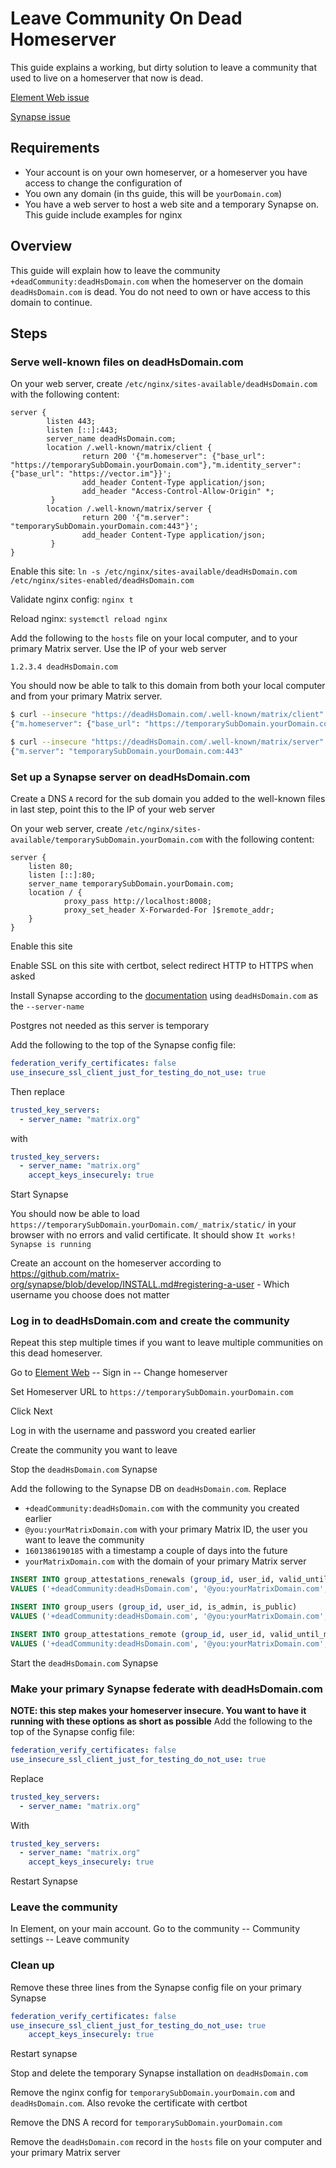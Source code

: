 # Leave Community On Dead Homeserver

This guide explains a working, but dirty solution to leave a community that used to live on a homeserver that now is dead.

[Element Web issue](https://github.com/vector-im/element-web/issues/10383)

[Synapse issue](https://github.com/matrix-org/synapse/issues/5254)

## Requirements

- Your account is on your own homeserver, or a homeserver you have access to change the configuration of
- You own any domain (in ths guide, this will be `yourDomain.com`)
- You have a web server to host a web site and a temporary Synapse on. This guide include examples for nginx

## Overview

This guide will explain how to leave the community `+deadCommunity:deadHsDomain.com` when the homeserver on the domain `deadHsDomain.com` is dead. You do not need to own or have access to this domain to continue.

## Steps

### Serve well-known files on deadHsDomain.com

On your web server, create `/etc/nginx/sites-available/deadHsDomain.com` with the following content:

```none
server {
        listen 443;
        listen [::]:443;
        server_name deadHsDomain.com;
        location /.well-known/matrix/client {
                return 200 '{"m.homeserver": {"base_url": "https://temporarySubDomain.yourDomain.com"},"m.identity_server": {"base_url": "https://vector.im"}}';
                add_header Content-Type application/json;
                add_header "Access-Control-Allow-Origin" *;
         }
        location /.well-known/matrix/server {
                return 200 '{"m.server": "temporarySubDomain.yourDomain.com:443"}';
                add_header Content-Type application/json;
         }
}
```

Enable this site: `ln -s /etc/nginx/sites-available/deadHsDomain.com /etc/nginx/sites-enabled/deadHsDomain.com`

Validate nginx config: `nginx t`

Reload nginx: `systemctl reload nginx`

Add the following to the `hosts` file on your local computer, and to your primary Matrix server. Use the IP of your web server

```none
1.2.3.4 deadHsDomain.com
```

You should now be able to talk to this domain from both your local computer and from your primary Matrix server.

```bash
$ curl --insecure "https://deadHsDomain.com/.well-known/matrix/client"
{"m.homeserver": {"base_url": "https://temporarySubDomain.yourDomain.com"},"m.identity_server": {"base_url": "https://vector.im"}}

$ curl --insecure "https://deadHsDomain.com/.well-known/matrix/server"
{"m.server": "temporarySubDomain.yourDomain.com:443"
```

### Set up a Synapse server on deadHsDomain.com

Create a DNS `A` record for the sub domain you added to the well-known files in last step, point this to the IP of your web server

On your web server, create `/etc/nginx/sites-available/temporarySubDomain.yourDomain.com` with the following content:

```none
server {
    listen 80;
    listen [::]:80;
    server_name temporarySubDomain.yourDomain.com;
    location / {
            proxy_pass http://localhost:8008;
            proxy_set_header X-Forwarded-For ]$remote_addr;
    }
}
```

Enable this site

Enable SSL on this site with certbot, select redirect HTTP to HTTPS when asked

Install Synapse according to the [documentation](https://github.com/matrix-org/synapse/blob/develop/INSTALL.md) using `deadHsDomain.com` as the `--server-name`

Postgres not needed as this server is temporary

Add the following to the top of the Synapse config file:

```yaml
federation_verify_certificates: false
use_insecure_ssl_client_just_for_testing_do_not_use: true
```

Then replace

```yaml
trusted_key_servers:
  - server_name: "matrix.org"
```

with

```yaml
trusted_key_servers:
  - server_name: "matrix.org"
    accept_keys_insecurely: true
```

Start Synapse

You should now be able to load `https://temporarySubDomain.yourDomain.com/_matrix/static/` in your browser with no errors and valid certificate. It should show `It works! Synapse is running`

Create an account on the homeserver according to <https://github.com/matrix-org/synapse/blob/develop/INSTALL.md#registering-a-user> - Which username you choose does not matter

### Log in to deadHsDomain.com and create the community

Repeat this step multiple times if you want to leave multiple communities on this dead homeserver.

Go to [Element Web](https://app.element.io/) -- Sign in -- Change homeserver

Set Homeserver URL to `https://temporarySubDomain.yourDomain.com`

Click Next

Log in with the username and password you created earlier

Create the community you want to leave

Stop the `deadHsDomain.com` Synapse

Add the following to the Synapse DB on `deadHsDomain.com`. Replace

- `+deadCommunity:deadHsDomain.com` with the community you created earlier
- `@you:yourMatrixDomain.com` with your primary Matrix ID, the user you want to leave the community
- `1601386190185` with a timestamp a couple of days into the future
- `yourMatrixDomain.com`  with the domain of your primary Matrix server

```sql
INSERT INTO group_attestations_renewals (group_id, user_id, valid_until_ms)
VALUES ('+deadCommunity:deadHsDomain.com', '@you:yourMatrixDomain.com', 1601386190185);

INSERT INTO group_users (group_id, user_id, is_admin, is_public)
VALUES ('+deadCommunity:deadHsDomain.com', '@you:yourMatrixDomain.com', 'f', 't');

INSERT INTO group_attestations_remote (group_id, user_id, valid_until_ms, attestation_json)
VALUES ('+deadCommunity:deadHsDomain.com', '@you:yourMatrixDomain.com', 1601402356216, '{"group_id":"+deadCommunity:deadHsDomain.com","signatures":{"yourMatrixDomain.com":{"ed25519:a_RXGa":"IDontThinkWhatYouPutHereMattersMuchItsGonnaBeInvalidNoMatterWhat"}},"user_id":"@you:yourMatrixDomain.com","valid_until_ms":1601402356216}');
```

Start the `deadHsDomain.com` Synapse

### Make your primary Synapse federate with deadHsDomain.com

**NOTE: this step makes your homeserver insecure. You want to have it running with these options as short as possible**
Add the following to the top of the Synapse config file:

```yaml
federation_verify_certificates: false
use_insecure_ssl_client_just_for_testing_do_not_use: true
```

Replace

```yaml
trusted_key_servers:
  - server_name: "matrix.org"
```

With

```yaml
trusted_key_servers:
  - server_name: "matrix.org"
    accept_keys_insecurely: true
```

Restart Synapse

### Leave the community

In Element, on your main account. Go to the community -- Community settings -- Leave community

### Clean up

Remove these three lines from the Synapse config file on your primary Synapse

```yaml
federation_verify_certificates: false
use_insecure_ssl_client_just_for_testing_do_not_use: true
    accept_keys_insecurely: true
```

Restart synapse

Stop and delete the temporary Synapse installation on `deadHsDomain.com`

Remove the nginx config for `temporarySubDomain.yourDomain.com` and `deadHsDomain.com`. Also revoke the certificate with certbot

Remove the DNS A record for `temporarySubDomain.yourDomain.com`

Remove the `deadHsDomain.com` record in the `hosts` file on your computer and your primary Matrix server
